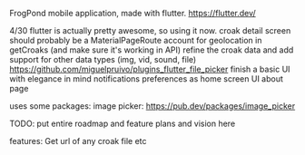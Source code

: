 FrogPond mobile application, made with flutter. https://flutter.dev/


4/30
	flutter is actually pretty awesome, so using it now.
	croak detail screen
		should probably be a MaterialPageRoute
	account for geolocation in getCroaks (and make sure it's working in API)
	refine the croak data and add support for other data types (img, vid, sound, file)
		https://github.com/miguelpruivo/plugins_flutter_file_picker
	finish a basic UI with elegance in mind
	notifications
	preferences as home screen UI
	about page


uses some packages:
  image picker: https://pub.dev/packages/image_picker
  

TODO: put entire roadmap and feature plans and vision here

features:
	Get url of any croak file etc
